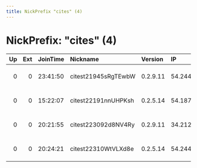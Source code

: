 ```yaml
---
title: NickPrefix "cites" (4)
---
```


# NickPrefix: "cites" (4)

|   Up |   Ext | JoinTime   | Nickname            | Version   | IP             | AS               | CC   |   ORp |   Dirp | OS    | Contact                 |   eFamMembers |
|-----:|------:|:-----------|:--------------------|:----------|:---------------|:-----------------|:-----|------:|-------:|:------|:------------------------|--------------:|
|    0 |     0 | 23:41:50   | citest21945sRgTEwbW | 0.2.9.11  | 54.244.81.105  | Amazon.com, Inc. | us   |  9001 |      0 | Linux | root at example dot org |             1 |
|    0 |     0 | 15:22:07   | citest22191nnUHPKsh | 0.2.5.14  | 54.187.176.197 | Amazon.com, Inc. | us   |  9001 |      0 | Linux | root at example dot org |             1 |
|    0 |     0 | 20:21:55   | citest223092d8NV4Ry | 0.2.9.11  | 34.212.27.33   | Amazon.com, Inc. | us   |  9001 |      0 | Linux | root at example dot org |             1 |
|    0 |     0 | 20:24:21   | citest22310WtVLXd8e | 0.2.5.14  | 54.244.205.167 | Amazon.com, Inc. | us   |  9001 |      0 | Linux | root at example dot org |             1 |
